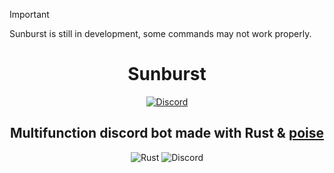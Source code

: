 > [!IMPORTANT]
> Sunburst is still in development, some commands may not work properly.

<div align="center">

# Sunburst
[![Discord](https://img.shields.io/badge/Invite%20bot-%235865F2.svg?style=for-the-badge&logo=discord&logoColor=white)](https://sunburst.hawruka.xyz/invite)
## Multifunction discord bot made with Rust & [poise](https://github.com/serenity-rs/poise)

![Rust](https://img.shields.io/badge/rust-%23000000.svg?style=for-the-badge&logo=rust&logoColor=white)
![Discord](https://img.shields.io/badge/Discord-%235865F2.svg?style=for-the-badge&logo=discord&logoColor=white)

</div>


